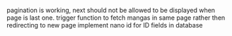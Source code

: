 pagination is working, next should not be allowed to be displayed when page is last one.
trigger function to fetch mangas in same page rather then redirecting to new page
implement nano id for ID fields in database
